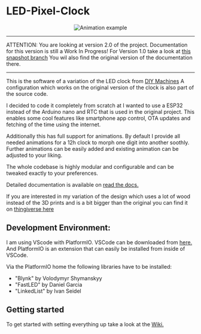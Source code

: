 # LED-Pixel-Clock
<p align="center">
  <img src="https://github.com/florianL21/LED-ClockShelf/blob/master/doc/images/Animation.gif?raw=true" alt="Animation example"/>
</p>

------------------

ATTENTION: You are looking at version 2.0 of the project. Documentation for this version is still a Work In Progress!
For Version 1.0 take a look at [this snapshot branch](https://github.com/florianL21/LED-ClockShelf/tree/Snapshot-v1)
You wil also find the original version of the documentation there.

------------------

This is the software of a variation of the LED clock from [DIY Machines](https://www.instructables.com/id/How-to-Build-a-Giant-Hidden-Shelf-Edge-Clock/)
A configuration which works on the original version of the clock is also part of the source code.

I decided to code it completely from scratch at I wanted to use a ESP32 instead of the Arduino nano and RTC that is used in the original project.
This enables some cool features like smartphone app control, OTA updates and fetching of the time using the internet.

Additionally this has full support for animations. By default I provide all needed animations for a 12h clock to morph one digit into another soothly.
Further animations can be easily added and existing animation can be adjusted to your liking.

The whole codebase is highly modular and configurable and can be tweaked exactly to your preferences.

Detailed documentation is available on [read the docs.](https://giant-led-clock.readthedocs.io/)

If you are interested in my variation of the design which uses a lot of wood instead of the 3D prints and is a bit bigger than the original you can find it on [thingiverse here](https://www.thingiverse.com/thing:4352352)

## Development Environment:

I am using VScode with PlatformIO.
VSCode can be downloaded from [here.](https://code.visualstudio.com/)
And PlatformIO is an extension that can easily be installed from inside of VSCode.

Via the PlatformIO home the following libraries have to be installed:
 * "Blynk" by Volodymyr Shymanskyy
 * "FastLED" by Daniel Garcia
 * "LinkedList" by Ivan Seidel

## Getting started
To get started with setting everything up take a look at the [Wiki.](https://giant-led-clock.readthedocs.io/)